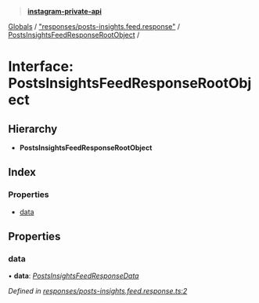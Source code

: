> **[instagram-private-api](../README.md)**

[Globals](../README.md) / ["responses/posts-insights.feed.response"](../modules/_responses_posts_insights_feed_response_.md) / [PostsInsightsFeedResponseRootObject](_responses_posts_insights_feed_response_.postsinsightsfeedresponserootobject.md) /

# Interface: PostsInsightsFeedResponseRootObject

## Hierarchy

* **PostsInsightsFeedResponseRootObject**

## Index

### Properties

* [data](_responses_posts_insights_feed_response_.postsinsightsfeedresponserootobject.md#data)

## Properties

###  data

• **data**: *[PostsInsightsFeedResponseData](_responses_posts_insights_feed_response_.postsinsightsfeedresponsedata.md)*

*Defined in [responses/posts-insights.feed.response.ts:2](https://github.com/dilame/instagram-private-api/blob/173bc62/src/responses/posts-insights.feed.response.ts#L2)*